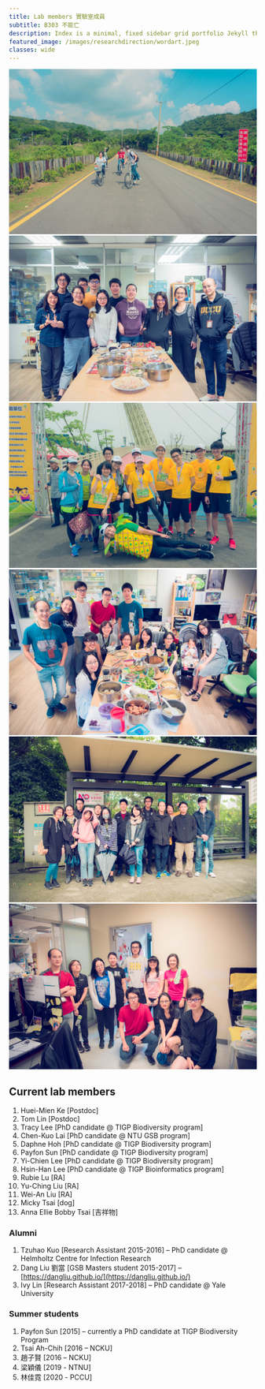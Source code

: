 ```yaml
---
title: Lab members 實驗室成員
subtitle: B303 不能亡
description: Index is a minimal, fixed sidebar grid portfolio Jekyll theme.
featured_image: /images/researchdirection/wordart.jpeg 
classes: wide 
---
```



<div class="gallery" data-columns="3">
	<img src="/images/members/20160825-DSC06023.jpg">
	<img src="/images/members/DSC_3375.jpeg">
	<img src="/images/members/20180505-DSC06964.jpg">
	<img src="/images/members/20180807-DSC_2600.jpg">
	<img src="/images/members/20181205-DSC_2831.jpg">
	<img src="/images/members/20190503-DSC_3426.jpg">
</div>



## Current lab members

1. Huei-Mien Ke \[Postdoc\]
2. Tom Lin \[Postdoc\]
3. Tracy Lee \[PhD candidate @ TIGP Biodiversity program\]
4. Chen-Kuo Lai \[PhD candidate @ NTU GSB program\]
5. Daphne Hoh \[PhD candidate @ TIGP Biodiversity program\]
6. Payfon Sun \[PhD candidate @ TIGP Biodiversity program\]
7. Yi-Chien Lee \[PhD candidate @ TIGP Biodiversity program\]
8. Hsin-Han Lee \[PhD candidate @ TIGP Bioinformatics program\]
9. Rubie Lu \[RA\]
10. Yu-Ching Liu \[RA\]
11. Wei-An Liu \[RA\]
12. Micky Tsai \[dog\]
13. Anna Ellie Bobby Tsai \[吉祥物\]

### Alumni

1. Tzuhao Kuo \[Research Assistant 2015-2016\] – PhD candidate @ Helmholtz Centre for Infection Research
2. Dang Liu 劉當 \[GSB Masters student 2015-2017\] – [https://dangliu.github.io/](https://dangliu.github.io/)
3. Ivy Lin \[Research Assistant 2017-2018\] – PhD candidate @ Yale University

### Summer students

1. Payfon Sun \[2015\] – currently a PhD candidate at TIGP Biodiversity Program
2. Tsai Ah-Chih \[2016 – NCKU\]
3. 趙子賢 \[2016 – NCKU\]
4. 梁穎儀 \[2019 - NTNU\]
5. 林佳霓 \[2020 - PCCU\]
